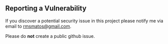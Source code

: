 ## Reporting a Vulnerability

If you discover a potential security issue in this project please notify me via email to rmsmatos@gmail.com.
 
Please do **not** create a public github issue.
